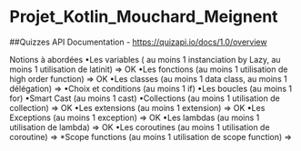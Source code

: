 # Projet_Kotlin_Mouchard_Meignent

##Quizzes API Documentation - <https://quizapi.io/docs/1.0/overview>


Notions à abordées
•Les variables ( au moins 1 instanciation by Lazy, au moins 1 utilisation de latinit) => OK
•Les fonctions (au moins 1 utilisation de high order function) => OK
•Les classes (au moins 1 data class, au moins 1 délégation) => 
•Choix et conditions (au moins 1 if) 
•Les boucles (au moins 1 for)
•Smart Cast (au moins 1 cast) 
•Collections (au moins 1 utilisation de collection) => OK
•Les extensions (au moins 1 extension)  => OK
•Les Exceptions (au moins 1 exception) => OK
•Les lambdas (au moins 1 utilisation de lambda) => OK
•Les coroutines (au moins 1 utilisation de coroutine) => 
*Scope functions (au moins 1 utilisation de scope function) =>
